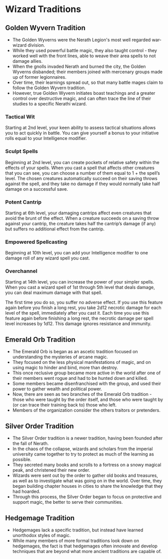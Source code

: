 # Wizard Traditions

## Golden Wyvern Tradition

* The Golden Wyverns were the Nerath Legion's most well regarded war-wizard division.
* While they used powerful battle magic, they also taught control - they worked well with the front lines, able to weave their area spells to not damage allies.
* When the gnolls invaded Nerath and burned the city, the Golden Wyverns disbanded; their members joined with mercenary groups made up of former legionnaires.
* Over time, their learnings spread out, so that many battle mages claim to follow the Golden Wyvern tradition.
* However, true Golden Wyvern initiates boast teachings and a greater control over destructive magic, and can often trace the line of their studies to a specific Nerathi wizard.

### Tactical Wit
Starting at 2nd level, your keen ability to assess tactical situations allows you to act quickly in battle. You can give yourself a bonus to your initiative rolls equal to your Intelligence modifier.

### Sculpt Spells
Beginning at 2nd level, you can create pockets of relative safety within the effects of your spells. When you cast a spell that affects other creatures that you can see, you can choose a number of them equal to 1 + the spell’s level. The chosen creatures automatically succeed on their saving throws against the spell, and they take no damage if they would normally take half damage on a successful save.

### Potent Cantrip
Starting at 6th level, your damaging cantrips affect even creatures that avoid the brunt of the effect. When a creature succeeds on a saving throw against your cantrip, the creature takes half the cantrip’s damage (if any) but suffers no additional effect from the cantrip.

### Empowered Spellcasting
Beginning at 10th level, you can add your Intelligence modifier to one damage roll of any wizard spell you cast.

### Overchannel
Starting at 14th level, you can increase the power of your simpler spells. When you cast a wizard spell of 1st through 5th level that deals damage, you can deal maximum damage with that spell.

The first time you do so, you suffer no adverse effect. If you use this feature again before you finish a long rest, you take 2d12 necrotic damage for each level of the spell, immediately after you cast it. Each time you use this feature again before finishing a long rest, the necrotic damage per spell level increases by 1d12. This damage ignores resistance and immunity.

## Emerald Orb Tradition

* The Emerald Orb is began as an ascetic tradition focused on understanding the mysteries of arcane magic.  
* They focused on the less physical manifestations of magic, and on using magic to hinder and bind, more than destroy.
* This once reclusive group became more active in the world after one of their members went rogue and had to be hunted down and killed.
* Some members became disenfranchised with the group, and used their power to gather wealth and political power.
* Now, there are seen as two branches of the Emerald Orb tradition - those who were taught by the order itself, and those who were taught by (or can trace their training back to) those who left.
* Members of the organization consider the others traitors or pretenders.


## Silver Order Tradition

* The Silver Order tradition is a newer tradition, having been founded after the fall of Nerath.
* In the chaos of the collapse, wizards and scholars from the imperial university came together to try to protect as much of the learning as possible.
* They secreted many books and scrolls to a fortress on a snowy magical peak, and christened their new order.
* Wizards were sent out by the order to gather old books and treasures, as well as to investigate what was going on in the world.  Over time, they began building chapter houses in cities to share the knowledge that they had hoarded.
* Through this process, the Silver Order began to focus on protective and support magic, the better to serve their communities.


## Hedgemage Tradition

* Hedgemages lack a specific tradition, but instead have learned unorthodox styles of magic.
* While many members of more formal traditions look down on hedgemages, the fact is that hedgemages often innovate and develop techniques that are beyond what more ancient traditions are capable of.